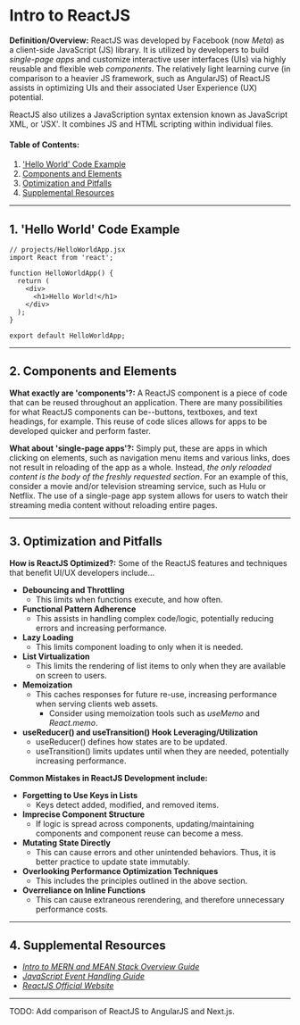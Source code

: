 # Intro to ReactJS

**Definition/Overview:** ReactJS was developed by Facebook (now *Meta*) as a client-side JavaScript (JS) library. It is utilized by developers to build *single-page apps* and customize interactive user interfaces (UIs) via highly reusable and flexible web *components*. The relatively light learning curve (in comparison to a heavier JS framework, such as AngularJS) of ReactJS assists in optimizing UIs and their associated User Experience (UX) potential.
  
ReactJS also utilizes a JavaScription syntax extension known as JavaScript XML, or 'JSX'. It combines JS and HTML scripting within individual files.

#### Table of Contents:

1. ['Hello World' Code Example](#hello-world)
2. [Components and Elements](#components-and-elements)
3. [Optimization and Pitfalls](#optimization-and-pitfalls)
4. [Supplemental Resources](#supplemental)
  
<hr />

## <a name="hello-world">1. 'Hello World' Code Example</a>

```
// projects/HelloWorldApp.jsx
import React from 'react';

function HelloWorldApp() {
  return (
    <div>
      <h1>Hello World!</h1>
    </div>
  );
}

export default HelloWorldApp;
```

<hr />

## <a name="components-and-elements">2. Components and Elements</a>
  
**What exactly are 'components'?:** A ReactJS component is a piece of code that can be reused throughout an application. There are many possibilities for what ReactJS components can be--buttons, textboxes, and text headings, for example. This reuse of code slices allows for apps to be developed quicker and perform faster.
  
**What about 'single-page apps'?:** Simply put, these are apps in which clicking on elements, such as navigation menu items and various links, does not result in reloading of the app as a whole. Instead, *the only reloaded content is the body of the freshly requested section*. For an example of this, consider a movie and/or television streaming service, such as Hulu or Netflix. The use of a single-page app system allows for users to watch their streaming media content without reloading entire pages.
  
<hr />
  
## <a name="optimization-and-pitfalls">3. Optimization and Pitfalls</a>
  
**How is ReactJS Optimized?:** Some of the ReactJS features and techniques that benefit UI/UX developers include...
  
* **Debouncing and Throttling**
  + This limits when functions execute, and how often.
* **Functional Pattern Adherence**
  + This assists in handling complex code/logic, potentially reducing errors and increasing performance.
* **Lazy Loading**
  + This limits component loading to only when it is needed.
* **List Virtualization**
  + This limits the rendering of list items to only when they are available on screen to users.
* **Memoization**
  + This caches responses for future re-use, increasing performance when serving clients web assets.
    - Consider using memoization tools such as *useMemo* and *React.memo*.
* **useReducer() and useTransition() Hook Leveraging/Utilization**
  + useReducer() defines how states are to be updated.
  + useTransition() limits updates until when they are needed, potentially increasing performance.

**Common Mistakes in ReactJS Development include:**  
* **Forgetting to Use Keys in Lists**
  + Keys detect added, modified, and removed items.
* **Imprecise Component Structure**
  + If logic is spread across components, updating/maintaining components and component reuse can become a mess. 
* **Mutating State Directly**
  + This can cause errors and other unintended behaviors. Thus, it is better practice to update state immutably.
* **Overlooking Performance Optimization Techniques**
  + This includes the principles outlined in the above section.
* **Overreliance on Inline Functions**
  + This can cause extraneous rerendering, and therefore unnecessary performance costs.
  
<hr />
  
## 4. <a name="supplemental">Supplemental Resources</a>
  
* *[Intro to MERN and MEAN Stack Overview Guide](https://github.com/chaseofthejungle/intro-to-mern-and-mean-stack)*  
* *[JavaScript Event Handling Guide](https://github.com/chaseofthejungle/js-event-handling-guide)*  
* *[ReactJS Official Website](https://react.dev/)*  
  
<hr />
  
TODO: Add comparison of ReactJS to AngularJS and Next.js.
